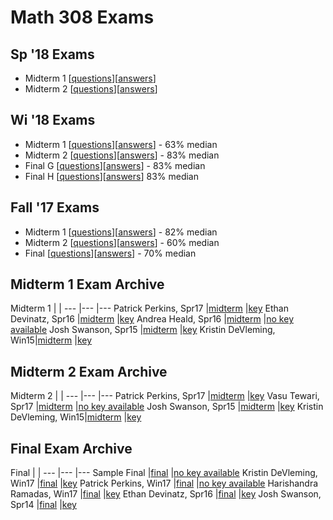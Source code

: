 # Math 308 Exams

## Sp '18 Exams

* Midterm 1 [[questions](./sp18_midterm1.pdf)][[answers](./sp18_midterm1sol.pdf)] 
* Midterm 2 [[questions](./sp18_midterm2.pdf)][[answers](./sp18_midterm2sol.pdf)] 

## Wi '18 Exams

* Midterm 1 [[questions](./wi18_midterm1.pdf)][[answers](./wi18_midterm1sol.pdf)] - 63% median
* Midterm 2 [[questions](./wi18_midterm2.pdf)][[answers](./wi18_midterm2sol.pdf)] - 83% median 
* Final G [[questions](./wi18g_final.pdf)][[answers](./wi18g_finalsol.pdf)] - 83% median
* Final H [[questions](./wi18h_final.pdf)][[answers](./wi18h_finalsol.pdf)] 83% median


## Fall '17 Exams

* Midterm 1 [[questions](./au17_midterm1.pdf)][[answers](./au17_midterm1sol.pdf)] - 82% median 
* Midterm 2 [[questions](./au17_midterm2.pdf)][[answers](./au17_midterm2sol.pdf)] - 60% median
* Final     [[questions](./au17_final.pdf)][[answers](./au17_finalsol.pdf)] - 70% median

## Midterm 1 Exam Archive

Midterm 1               |                                                       |
---                     |---                                                    |---
Patrick Perkins, Spr17  |[midterm](./patrick_perkins_midterm1_spring_17.pdf)    |[key](./patrick_perkins_midterm1_key_spring_17.pdf)
Ethan Devinatz, Spr16   |[midterm](./devinatz_spr16_midterm1.pdf)               |[key](./devinatz_spr16_midterm1sol.pdf)
Andrea Heald, Spr16     |[midterm](./andrea_heald_midterm1_spring_16.pdf)       |[no key available](./thelinknameisnotalie)
Josh Swanson, Spr15     |[midterm](./josh_swanson_midterm1_spring_15.pdf)       |[key](./josh_swanson_midterm1_key_spring_15.pdf)
Kristin DeVleming, Win15|[midterm](./kristin_devleming_midterm1_winter_15.pdf)  |[key](./kristin_devleming_midterm1_key_winter_15.pdf)

## Midterm 2 Exam Archive

Midterm 2               |                                                       |
---                     |---                                                    |---
Patrick Perkins, Spr17  |[midterm](./patrick_perkins_midterm2_spring_17.pdf)    |[key](./patrick_perkins_midterm2_key_spring_17.pdf)
Vasu Tewari, Spr17      |[midterm](./vasu_tewari_midterm2_spring_17.pdf)        |[no key available](./thelinknameisnotalie)
Josh Swanson, Spr15     |[midterm](./josh_swanson_midterm2_spring_15.pdf)       |[key](./josh_swanson_midterm2_key_spring_15.pdf)
Kristin DeVleming, Win15|[midterm](./kristin_devleming_midterm2_winter_15.pdf)  |[key](./kristin_devleming_midterm2_key_winter_15.pdf)

## Final Exam Archive

Final                       |                                                       |
---                         |---                                                    |---
Sample Final                |[final](./sample_final.pdf)                            |[no key available](./thelinknameisnotalie)
Kristin DeVleming, Win17    |[final](./kristin_devleming_final_winter_17.pdf)       |[key](./kristin_devleming_final_key_winter_17.pdf)
Patrick Perkins, Win17      |[final](./patrick_perkins_final_winter_17.pdf)         |[no key available](./thelinknameisnotalie)
Harishandra Ramadas, Win17  |[final](./harishandra_ramadas_final_winter_17.pdf)     |[key](./harishandra_ramadas_final_key_winter_17.pdf)
Ethan Devinatz, Spr16       |[final](./devinatz_spr16_final.pdf)                    |[key](./devinatz_spr16_final_sol.pdf)
Josh Swanson, Spr14         |[final](./josh_swanson_final_spring_14.pdf)            |[key](./josh_swanson_final_key_spring_14.pdf)
